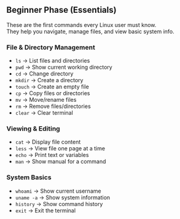## Beginner Phase (Essentials)

These are the first commands every Linux user must know.  
They help you navigate, manage files, and view basic system info.

### **File & Directory Management**
- `ls` → List files and directories  
- `pwd` → Show current working directory  
- `cd` → Change directory  
- `mkdir` → Create a directory  
- `touch` → Create an empty file  
- `cp` → Copy files or directories  
- `mv` → Move/rename files  
- `rm` → Remove files/directories  
- `clear` → Clear terminal  

### **Viewing & Editing**
- `cat` → Display file content  
- `less` → View file one page at a time  
- `echo` → Print text or variables  
- `man` → Show manual for a command  

### **System Basics**
- `whoami` → Show current username  
- `uname -a` → Show system information  
- `history` → Show command history  
- `exit` → Exit the terminal  
